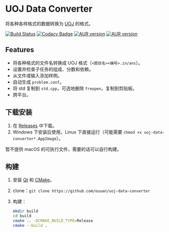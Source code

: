 # UOJ Data Converter

将各种各样格式的数据转换为 [UOJ](https://github.com/UniversalOJ/UOJ-System/) 的格式。

[![Build Status](https://github.com/ouuan/uoj-data-converter/workflows/Build/badge.svg?branch=master)](https://github.com/ouuan/uoj-data-converter/actions?query=workflow%3ABuild+branch%3Amaster)
[![Codacy Badge](https://app.codacy.com/project/badge/Grade/069303dace1d445487962249b7b96407)](https://www.codacy.com/manual/ouuan/uoj-data-converter)
[![AUR version](https://img.shields.io/aur/version/uoj-data-converter)](https://aur.archlinux.org/packages/uoj-data-converter/)
[![AUR version](https://img.shields.io/aur/version/uoj-data-converter-git)](https://aur.archlinux.org/packages/uoj-data-converter-git/)

## Features

-   将各种格式的文件名转换成 UOJ 格式（`<题目名><编号>.in/ans`）。
-   设置并检查子任务的组成、分数和依赖。
-   从文件或输入添加样例。
-   自动生成 `problem.conf`。
-   将 std 复制到 `std.cpp`，可选地删除 `freopen`，复制到剪贴板。
-   跨平台。

## 下载安装

1.  在 [Releases](https://github.com/ouuan/uoj-data-converter/releases) 中下载。
2.  Windows 下安装后使用，Linux 下直接运行（可能需要 `chmod +x uoj-data-converter*.AppImage`）。

暂不提供 macOS 的可执行文件，需要的话可以自行构建。

## 构建

1.  安装 [Qt](https://www.qt.io/download) 和 [CMake](https://cmake.org/download/)。

2.  clone：`git clone https://github.com/ouuan/uoj-data-converter`

3.  构建：

    ```sh
    mkdir build
    cd build
    cmake .. -DCMAKE_BUILD_TYPE=Release
    cmake --build .
    ```

